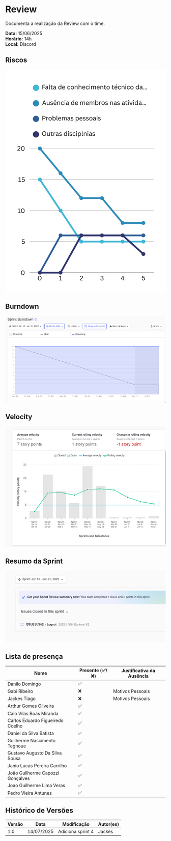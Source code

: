 # Review 

Documenta a realização da Review com o time.

**Data:** 15/06/2025      
**Horário:** 14h         
**Local:** Discord 

## Riscos

![Riscos](../../assets/images/sprint/sprint-5/risco.png)

## Burndown

![Burndown](../../assets/images/sprint/sprint-5/sprint-burndown.png)

## Velocity

![Velocity](../../assets/images/sprint/sprint-5/sprint-velocity.png)

## Resumo da Sprint

![Resumo](../../assets/images/sprint/sprint-5/resumo-sprint.png)

## Lista de presença

| Nome                             | Presente (✅/❌) | Justificativa da Ausência |
| -------------------------------- | -------------- | ------------------------- |
| Danilo Domingo                   | ✅              |                           |
| Gabi Ribeiro                     | ❌              | Motivos Pessoais          |
| Jackes Tiago                     | ❌              |  Motivos Pessoais                         |
| Arthur Gomes Oliveira            | ✅              |                           |
| Caio Vilas Boas Miranda          | ✅              |                           |
| Carlos Eduardo Figueiredo Coelho | ✅              |                           |
| Daniel da Silva Batista          | ✅              |                           |
| Guilherme Nascimento Tegnoue     | ✅              |                           |
| Gustavo Augusto Da Silva Sousa   | ✅              |                           |
| Janio Lucas Pereira Carrilho     | ✅              |                           |
| João Guilherme Capozzi Gonçalves | ✅              |                           |
| Joao Guilherme Lima Veras        | ✅              |                           |
| Pedro Vieira Antunes             | ✅              |                           |

## Histórico de Versões

| Versão | Data       | Modificação               | Autor(es) |
| ------ | ---------- | ------------------------- | --------- |
| 1.0    | 14/07/2025 | Adiciona sprint 4         | Jackes    |